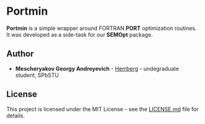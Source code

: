# Portmin

**Portmin** is a simple wrapper around FORTRAN **PORT** optimization routines. It was developed as a side-task for our **SEMOpt** package.

## Author

* **Mescheryakov Georgy Andreyevich** - [Herrberg](https://bitbucket.org/herrberg) - undegraduate student, SPbSTU

## License

This project is licensed under the MIT License - see the [LICENSE.md](LICENSE.md) file for details.